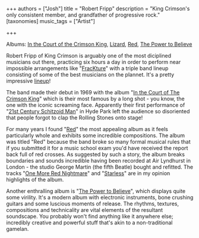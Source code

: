 +++
authors = ["Josh"]
title = "Robert Fripp"
description = "King Crimson's only consistent member, and grandfather of progressive rock."
[taxonomies]
music_tags = ["Artist"]

+++

Albums: [In the Court of the Crimson King](https://youtube.com/playlist?list=PLXhfRoiJBIiuXOUv_7EJ1i7UKj0aGfy0U&si=oU8w4Fw7u8m2xfEZ), [Lizard](https://youtube.com/playlist?list=PLXhfRoiJBIivF7WWLowP0hkPDypPtqInQ&si=TI_TuQilYOC7xXQ4), [Red](https://youtube.com/playlist?list=PLXhfRoiJBIislZ9MHBBNYK0h3N30Gv7Ja&si=yLs3qZNvq1C3uKWo), [The Power to Believe](https://youtube.com/playlist?list=OLAK5uy_mV_JttmDVpduTKQWoJhKubqxUU7x0PVwA&si=fHqf31KN_BbH-jxk)

Robert Fripp of King Crimson is arguably one of the most diciplined musicians out there, practicing six hours a day in order to perform near impossible arrangements like "[FracKture](https://youtu.be/W2nO_W9JZYw?si=lnfg93_qnXELxj7h)" with a triple band lineup consisting of some of the best musicians on the plannet. It's a pretty impressive [lineup](https://youtu.be/IpZxwe4SXY8?si=Qji_D0a5cH5F3uz9)! 

The band made their debut in 1969 with the album "[In the Court of The Crimson King](https://youtube.com/playlist?list=OLAK5uy_npAxahIi6ehG_i3qD04oSeSGA6iUCM58E&si=d2GbumJDXO8Ha1Dw)" which is their most famous by a long shot - you know, the one with the iconic screaming face. Apparently their first performance of "[21st Century Schitzoid Man](https://youtu.be/7OvW8Z7kiws?si=pqG-j0EtonkZI1t3)" in Hyde Park left the audience so disoriented that people forgot to clap the Rolling Stones onto stage!

For many years I found "[Red](https://youtube.com/playlist?list=PLXhfRoiJBIislZ9MHBBNYK0h3N30Gv7Ja&si=W7AvSgRzh-hu7hmQ)" the most appealing album as it feels particularly whole and exhibits some incredible compositions. The album was titled "Red" because the band broke so many formal musical rules that if you submitted it for a music school exam you'd have received the report back full of red crosses. As suggested by such a story, the album breaks boundaries and sounds incredible having been recorded at Air Lyndhurst in London - the studio George Martin (the fifth Beatle) bought and refitted. The tracks "[One More Red Nightmare](https://youtu.be/cLoQADJnGr4?si=tVjx0lEQt_uBpH7C)" and "[Starless](https://youtu.be/bA27IWspddM?si=3hTOE3kxN0BmY1sI)" are in my opinion highlights of the album.

Another enthralling album is "[The Power to Believe](https://youtube.com/playlist?list=PLXhfRoiJBIivyJfsjWvAqCaHEPsE986uE&si=MjXS6TjGXwvUBV7H)", which displays quite some virility. It's a modern album with electronic instruments, bone crushing guitars and some luscious moments of release. The rhythms, textures, compositions and technicality are vital elements of the resultant soundscape. You probably won't find anything like it anywhere else; incredibly creative and powerful stuff that's akin to a non-traditional gamelan. 